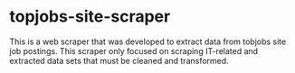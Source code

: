 # topjobs-site-scraper
This is a web scraper that was developed to extract data from tobjobs site job postings. This scraper only focused on scraping IT-related and extracted data sets that must be cleaned and transformed.
